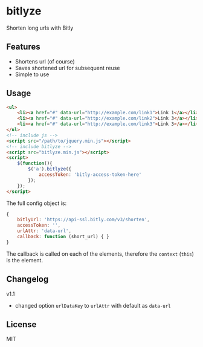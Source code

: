 # bitlyze
Shorten long urls with Bitly

## Features

- Shortens url (of course)
- Saves shortened url for subsequent reuse
- Simple to use

## Usage

```html
<ul>
    <li><a href="#" data-url="http://example.com/link1">Link 1</a></li>
    <li><a href="#" data-url="http://example.com/link2">Link 3</a></li>
    <li><a href="#" data-url="http://example.com/link3">Link 3</a></li>
</ul>
<!-- include js -->
<script src="/path/to/jquery.min.js"></script>
<!-- include bitlyze -->
<script src="bitlyze.min.js"></script>
<script>
    $(function(){
        $('a').bitlyze({
            accessToken: 'bitly-access-token-here'
        });
    });
</script>
```

The full config object is:

```js
{
    bitlyUrl: 'https://api-ssl.bitly.com/v3/shorten',
    accessToken: '',
    urlAttr: 'data-url',
    callback: function (short_url) { }
}
```

The callback is called on each of the elements, therefore the `context` (`this`)
is the element.

## Changelog

v1.1

- changed option `urlDataKey` to `urlAttr` with default as `data-url`

## License

MIT